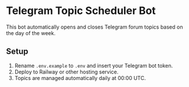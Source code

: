# Telegram Topic Scheduler Bot

This bot automatically opens and closes Telegram forum topics based on the day of the week.

## Setup
1. Rename `.env.example` to `.env` and insert your Telegram bot token.
2. Deploy to Railway or other hosting service.
3. Topics are managed automatically daily at 00:00 UTC.

